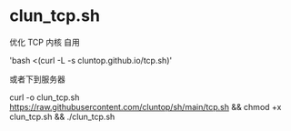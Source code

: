 # clun_tcp.sh

优化 TCP 内核 自用

'bash <(curl -L -s cluntop.github.io/tcp.sh)'

或者下到服务器

curl -o clun_tcp.sh https://raw.githubusercontent.com/cluntop/sh/main/tcp.sh && chmod +x clun_tcp.sh && ./clun_tcp.sh